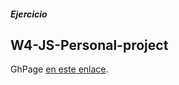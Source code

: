 ##### Ejercicio

## W4-JS-Personal-project

GhPage [en este enlace](https://tommytraddles.github.io/TB_W4-JS-Personal-project/).
